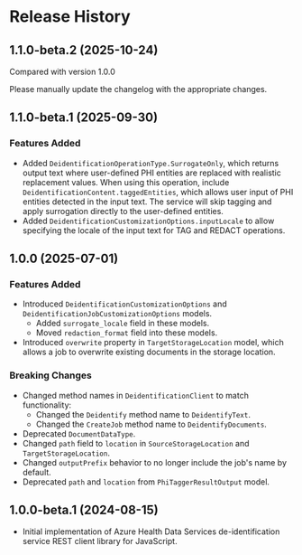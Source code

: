 # Release History

## 1.1.0-beta.2 (2025-10-24)
Compared with version 1.0.0

Please manually update the changelog with the appropriate changes.

## 1.1.0-beta.1 (2025-09-30)

### Features Added
- Added `DeidentificationOperationType.SurrogateOnly`, which returns output text where user-defined PHI entities are replaced with realistic replacement values. When using this operation, include `DeidentificationContent.taggedEntities`, which allows user input of PHI entities detected in the input text. The service will skip tagging and apply surrogation directly to the user-defined entities.
- Added `DeidentificationCustomizationOptions.inputLocale` to allow specifying the locale of the input text for TAG and REDACT operations.


## 1.0.0 (2025-07-01)

### Features Added

- Introduced `DeidentificationCustomizationOptions` and `DeidentificationJobCustomizationOptions` models.
    - Added `surrogate_locale` field in these models.
    - Moved `redaction_format` field into these models.
- Introduced `overwrite` property in `TargetStorageLocation` model, which allows a job to overwrite existing documents in the storage location. 

### Breaking Changes

- Changed method names in `DeidentificationClient` to match functionality:
    - Changed the `Deidentify` method name to `DeidentifyText`.
    - Changed the `CreateJob` method name to `DeidentifyDocuments`.
- Deprecated `DocumentDataType`.
- Changed `path` field to `location` in `SourceStorageLocation` and `TargetStorageLocation`.
- Changed `outputPrefix` behavior to no longer include the job's name by default.
- Deprecated `path` and `location` from `PhiTaggerResultOutput` model.

## 1.0.0-beta.1 (2024-08-15)

- Initial implementation of Azure Health Data Services de-identification service REST client library for JavaScript.
